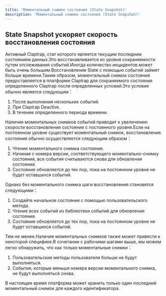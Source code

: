 ```yaml
---
title: 'Моментальный снимок состояния (State Snapshot)'
description: 'Моментальный снимок состояния (State Snapshot)'
---
```


## State Snapshot ускоряет скорость восстановления состояния

Активный Claptrap, стат которого является текущим последним состоянием данных.Это восстанавливается из уровня сохраняемости путем отслеживания событий.Иногда количество инцидентов может быть очень большим.Восстановление State с помощью событий займет больше времени.Таким образом, моментальный снимок состояния предоставляется в платформе Claptrap для сохраняемого состояния определенного Claptrap после определенных условий.Это условие обычно является следующим：

1. После выполнения нескольких событий.
2. При Claptrap Deactive.
3. В течение определенного периода времени.

Наличие моментальных снимков событий приводит к увеличению скорости восстановления состояния с постоянного уровня.Если на постоянном уровне существует моментальный снимок, восстановление состояния обычно осуществляется следующим образом：

1. Чтение моментального снимка состояния.
2. Начиная с номера версии, соответствующего моментально-снимку состояния, все события считываются снова для обновления состояния.
3. Состояние обновляется до тех пор, пока на постоянном уровне не будет оставшихся событий.

Однако без моментального снимка шаги восстановления становятся следующими：

1. Создайте начальное состояние с помощью пользовательского метода.
2. Чтение всех событий из библиотеки событий для обновления состояния.
3. Состояние обновляется до тех пор, пока на постоянном уровне не будет оставшихся событий.

Тем не менее.Наличие моментальных снимков также может привести к некоторой специфике.В сочетании с рабочими шагами выше, мы можем легко обнаружить, что как только моментальные снимки：

1. Пользовательские методы пользователя больше не будут выполняться.
2. События, которые меньше номера версии моментального снимка, не будут выполняться снова.

В настоящее время платформа может хранить только один последний моментальный снимок для каждого идентификатора.
